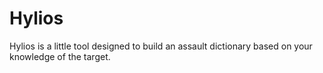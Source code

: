 # Hylios
Hylios is a little tool designed to build an assault dictionary based on your knowledge of the target.

